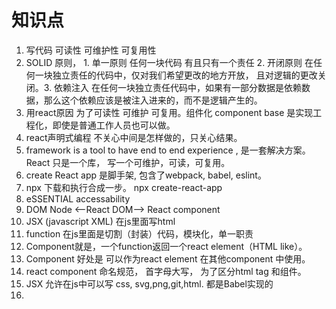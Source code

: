 # 知识点
1. 写代码 可读性 可维护性 可复用性
2. SOLID 原则， 1. 单一原则 任何一块代码 有且只有一个责任 2. 开闭原则 在任何一块独立责任的代码中，仅对我们希望更改的地方开放， 且对逻辑的更改关闭。3. 依赖注入 在任何一块独立责任代码中，如果有一部分数据是依赖数据，那么这个依赖应该是被注入进来的，而不是逻辑产生的。 
3. 用react原因 为了可读性 可维护 可复用。组件化 component base 是实现工程化，即使是普通工作人员也可以做。
4. react声明式编程 不关心中间是怎样做的，只关心结果。 
5. framework is a tool to have end to end experience , 是一套解决方案。 React 只是一个库， 写一个可维护，可读，可复用。
6. create React app 是脚手架, 包含了webpack, babel, eslint。
7. npx 下载和执行合成一步。 npx create-react-app 
8. eSSENTIAL accessability 
9. DOM Node <--React DOM--> React component
10. JSX (javascript XML) 在js里面写html
11. function 在js里面是切割（封装）代码，模块化，单一职责
12. Component就是，一个function返回一个react element（HTML like）。
13. Component 好处是 可以作为react element 在其他component 中使用。 
14. react component 命名规范， 首字母大写， 为了区分html tag 和组件。
15. JSX 允许在js中可以写 css, svg,png,git,html. 都是Babel实现的
16. 